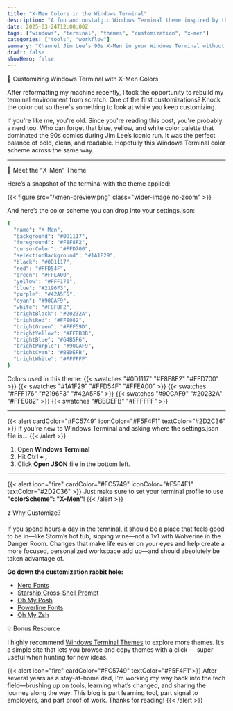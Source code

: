 ```yaml
---
title: "X-Men Colors in the Windows Terminal"
description: "A fun and nostalgic Windows Terminal theme inspired by the 90s X-Men comic era, using bold blues, yellows, and whites for a clean and readable terminal experience."
date: 2025-03-24T12:00:00Z
tags: ["windows", "terminal", "themes", "customization", "x-men"]
categories: ["tools", "workflow"]
summary: "Channel Jim Lee’s 90s X-Men in your Windows Terminal without the comic book store smell. A simple tweak that makes terminal life a little less painful."
draft: false
showHero: false
---
```


🧬 Customizing Windows Terminal with X-Men Colors

After reformatting my machine recently, I took the opportunity to rebuild my terminal environment from scratch. One of the first customizations? Knock the color out so there's something to look at while you keep customizing.

If you're like me, you're old. Since you're reading this post, you're probably a nerd too. Who can forget that blue, yellow, and white color palette that dominated the 90s comics during Jim Lee’s iconic run. It was the perfect balance of bold, clean, and readable. Hopefully this Windows Terminal color scheme across the same way.

---

🎨 Meet the “X-Men” Theme

Here’s a snapshot of the terminal with the theme applied:

{{< figure src="/xmen-preview.png" class="wider-image no-zoom" >}}

And here’s the color scheme you can drop into your settings.json:

```bash
{
  "name": "X-Men",
  "background": "#0D1117", 
  "foreground": "#F8F8F2", 
  "cursorColor": "#FFD700",
  "selectionBackground": "#1A1F29",
  "black": "#0D1117",
  "red": "#FFD54F",
  "green": "#FFEA00",
  "yellow": "#FFF176",
  "blue": "#2196F3",
  "purple": "#42A5F5",
  "cyan": "#90CAF9",
  "white": "#F8F8F2",
  "brightBlack": "#20232A",
  "brightRed": "#FFE082",
  "brightGreen": "#FFF59D",
  "brightYellow": "#FFEB3B",
  "brightBlue": "#64B5F6",
  "brightPurple": "#90CAF9",
  "brightCyan": "#BBDEFB",
  "brightWhite": "#FFFFFF"
}
```

Colors used in this theme:
{{< swatches "#0D1117" "#F8F8F2" "#FFD700" >}}
{{< swatches "#1A1F29" "#FFD54F" "#FFEA00" >}}
{{< swatches "#FFF176" "#2196F3" "#42A5F5" >}}
{{< swatches "#90CAF9" "#20232A" "#FFE082" >}}
{{< swatches "#BBDEFB" "#FFFFFF" >}}

---

{{< alert cardColor="#FC5749" iconColor="#F5F4F1" textColor="#2D2C36" >}}
If you're new to Windows Terminal and asking where the settings.json file is...
{{< /alert >}}

1. Open **Windows Terminal**
2. Hit **Ctrl + ,**
3. Click **Open JSON** file in the bottom left.

---


{{< alert icon="fire" cardColor="#FC5749" iconColor="#F5F4F1" textColor="#2D2C36" >}}
Just make sure to set your terminal profile to use **"colorScheme": "X-Men"**!
{{< /alert >}}



:question: Why Customize?

If you spend hours a day in the terminal, it should be a place that feels good to be in—like Storm’s hot tub, sipping wine—not a 1v1 with Wolverine in the Danger Room. Changes that make life easier on your eyes and help create a more focused, personalized workspace add up—and should absolutely be taken advantage of.

**Go down the customization rabbit hole:**

* [Nerd Fonts](https://www.nerdfonts.com/)
* [Starship Cross-Shell Prompt](https://starship.rs/)
* [Oh My Posh](https://ohmyposh.dev/)
* [Powerline Fonts](https://github.com/powerline/fonts)
* [Oh My Zsh](https://ohmyz.sh/)

💡 Bonus Resource

I highly recommend [Windows Terminal Themes](https://windowsterminalthemes.dev/) to explore more themes. It’s a simple site that lets you browse and copy themes with a click — super useful when hunting for new ideas.

{{< alert icon="fire" cardColor="#FC5749" textColor="#F5F4F1">}}
After several years as a stay-at-home dad, I'm working my way back into the tech field—brushing up on tools, learning what’s changed, and sharing the journey along the way. This blog is part learning tool, part signal to employers, and part proof of work. Thanks for reading!
{{< /alert >}}